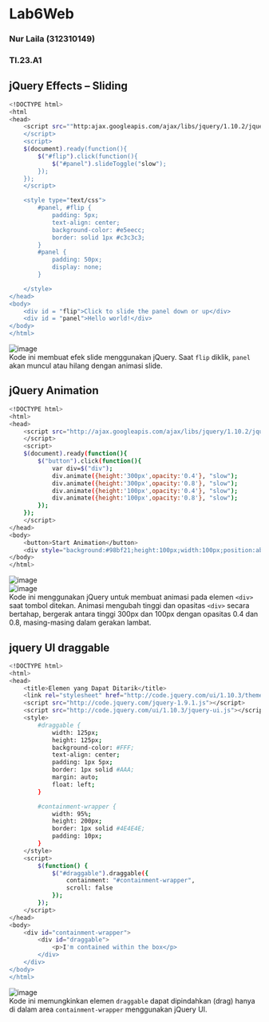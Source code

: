 # Lab6Web  
### Nur Laila (312310149)  
### TI.23.A1  

## jQuery Effects – Sliding
```sh
<!DOCTYPE html>
<html 
<head>
    <script src=""http:ajax.googleapis.com/ajax/libs/jquery/1.10.2/jquery.min.js">
    </script>
    <script>
    $(document).ready(function(){
        $("#flip").click(function(){
            $("#panel").slideToggle("slow");
        });
    });
    </script>

    <style type="text/css">
        #panel, #flip {
            padding: 5px;
            text-align: center;
            background-color: #e5eecc;
            border: solid 1px #c3c3c3;
        }
        #panel {
            padding: 50px;
            display: none;
        }

    </style>
</head>
<body>
    <div id = "flip">Click to slide the panel down or up</div>
    <div id = "panel">Hello world!</div>
</body>
</html>
```
![image](https://github.com/user-attachments/assets/a186cd70-3672-4e66-8b42-6c81dc0c4d6d)  
Kode ini membuat efek slide menggunakan jQuery. Saat `flip` diklik, `panel` akan muncul atau hilang dengan animasi slide.    

## jQuery Animation   
```sh
<!DOCTYPE html>
<html>
<head>
    <script src="http://ajax.googleapis.com/ajax/libs/jquery/1.10.2/jquery.min.js">
    </script>
    <script>
    $(document).ready(function(){
        $("button").click(function(){
            var div=$("div");
            div.animate({height:'300px',opacity:'0.4'}, "slow");
            div.animate({height:'300px',opacity:'0.8'}, "slow");
            div.animate({height:'100px',opacity:'0.4'}, "slow");
            div.animate({height:'100px',opacity:'0.8'}, "slow");
        });
    });
    </script>
</head>
<body>
    <button>Start Animation</button>
    <div style="background:#98bf21;height:100px;width:100px;position:absolute;"></div>
</body>
</html>
```
![image](https://github.com/user-attachments/assets/07bd1112-04f7-4018-b327-6d27d6b55a34)    
![image](https://github.com/user-attachments/assets/6bb3f93e-1801-42d1-aee3-1aebfbe95cef)   
Kode ini menggunakan jQuery untuk membuat animasi pada elemen `<div>` saat tombol ditekan. Animasi mengubah tinggi dan opasitas `<div>` secara bertahap, bergerak antara tinggi 300px dan 100px dengan opasitas 0.4 dan 0.8, masing-masing dalam gerakan lambat.   

## jquery UI draggable  
```sh
<!DOCTYPE html>
<html>
<head>
    <title>Elemen yang Dapat Ditarik</title>
    <link rel="stylesheet" href="http://code.jquery.com/ui/1.10.3/themes/base/jquery-ui.css" />
    <script src="http://code.jquery.com/jquery-1.9.1.js"></script>
    <script src="http://code.jquery.com/ui/1.10.3/jquery-ui.js"></script>
    <style>
        #draggable {
            width: 125px;
            height: 125px;
            background-color: #FFF;
            text-align: center;
            padding: 1px 5px;
            border: 1px solid #AAA;
            margin: auto;
            float: left;
        }

        #containment-wrapper {
            width: 95%;
            height: 200px;
            border: 1px solid #4E4E4E;
            padding: 10px;
        }
    </style>
    <script>
        $(function() {
            $("#draggable").draggable({
                containment: "#containment-wrapper",
                scroll: false
            });
        });
    </script>
</head>
<body>
    <div id="containment-wrapper">
        <div id="draggable">
            <p>I'm contained within the box</p>
        </div>
    </div>
</body>
</html>
```
![image](https://github.com/user-attachments/assets/af74f8a9-ef7b-476e-8c64-29b548946cdc)   
Kode ini memungkinkan elemen `draggable` dapat dipindahkan (drag) hanya di dalam area `containment-wrapper` menggunakan jQuery UI.   







